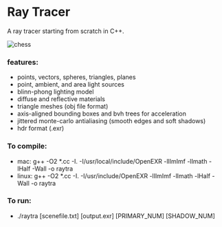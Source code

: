 # Ray Tracer
A ray tracer starting from scratch in C++.

![chess](https://github.com/paoptu023/COMS4160/blob/master/chess.png=200x150)

### features:
* points, vectors, spheres, triangles, planes
* point, ambient, and area light sources
* blinn-phong lighting model
* diffuse and reflective materials
* triangle meshes (obj file format)
* axis-aligned bounding boxes and bvh trees for acceleration
* jittered monte-carlo antialiasing (smooth edges and soft shadows)
* hdr format (.exr)

### To compile: 
* mac: g++ -O2 *.cc -I. -I/usr/local/include/OpenEXR -lIlmImf -lImath -lHalf -Wall -o raytra
* linux: g++ -O2 *.cc -I. -I/usr/include/OpenEXR -lIlmImf -lImath -lHalf -Wall -o raytra

### To run: 
* ./raytra [scenefile.txt] [output.exr] [PRIMARY_NUM] [SHADOW_NUM]
